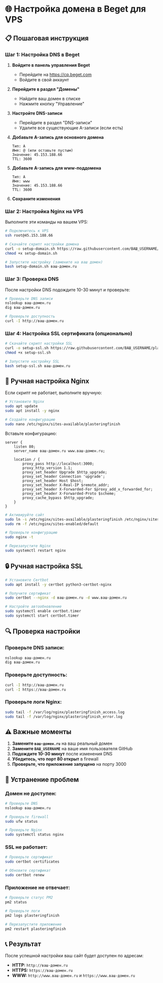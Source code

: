# 🌐 Настройка домена в Beget для VPS

## 📋 Пошаговая инструкция

### Шаг 1: Настройка DNS в Beget

1. **Войдите в панель управления Beget**
   - Перейдите на https://cp.beget.com
   - Войдите в свой аккаунт

2. **Перейдите в раздел "Домены"**
   - Найдите ваш домен в списке
   - Нажмите кнопку "Управление"

3. **Настройте DNS-записи**
   - Перейдите в раздел "DNS-записи"
   - Удалите все существующие A-записи (если есть)

4. **Добавьте A-запись для основного домена**
   ```
   Тип: A
   Имя: @ (или оставьте пустым)
   Значение: 45.153.188.66
   TTL: 3600
   ```

5. **Добавьте A-запись для www-поддомена**
   ```
   Тип: A
   Имя: www
   Значение: 45.153.188.66
   TTL: 3600
   ```

6. **Сохраните изменения**

### Шаг 2: Настройка Nginx на VPS

Выполните эти команды на вашем VPS:

```bash
# Подключитесь к VPS
ssh root@45.153.188.66

# Скачайте скрипт настройки домена
curl -o setup-domain.sh https://raw.githubusercontent.com/ВАШ_USERNAME/plasteringfinish/main/setup-domain.sh
chmod +x setup-domain.sh

# Запустите настройку (замените на ваш домен)
bash setup-domain.sh ваш-домен.ru
```

### Шаг 3: Проверка DNS

После настройки DNS подождите 10-30 минут и проверьте:

```bash
# Проверьте DNS записи
nslookup ваш-домен.ru
dig ваш-домен.ru

# Проверьте доступность
curl -I http://ваш-домен.ru
```

### Шаг 4: Настройка SSL сертификата (опционально)

```bash
# Скачайте скрипт настройки SSL
curl -o setup-ssl.sh https://raw.githubusercontent.com/ВАШ_USERNAME/plasteringfinish/main/setup-ssl.sh
chmod +x setup-ssl.sh

# Запустите настройку SSL
bash setup-ssl.sh ваш-домен.ru
```

## 🔧 Ручная настройка Nginx

Если скрипт не работает, выполните вручную:

```bash
# Установите Nginx
sudo apt update
sudo apt install -y nginx

# Создайте конфигурацию
sudo nano /etc/nginx/sites-available/plasteringfinish
```

Вставьте конфигурацию:
```nginx
server {
    listen 80;
    server_name ваш-домен.ru www.ваш-домен.ru;

    location / {
        proxy_pass http://localhost:3000;
        proxy_http_version 1.1;
        proxy_set_header Upgrade $http_upgrade;
        proxy_set_header Connection 'upgrade';
        proxy_set_header Host $host;
        proxy_set_header X-Real-IP $remote_addr;
        proxy_set_header X-Forwarded-For $proxy_add_x_forwarded_for;
        proxy_set_header X-Forwarded-Proto $scheme;
        proxy_cache_bypass $http_upgrade;
    }
}
```

```bash
# Активируйте сайт
sudo ln -s /etc/nginx/sites-available/plasteringfinish /etc/nginx/sites-enabled/
sudo rm -f /etc/nginx/sites-enabled/default

# Проверьте конфигурацию
sudo nginx -t

# Перезапустите Nginx
sudo systemctl restart nginx
```

## 🔒 Ручная настройка SSL

```bash
# Установите Certbot
sudo apt install -y certbot python3-certbot-nginx

# Получите сертификат
sudo certbot --nginx -d ваш-домен.ru -d www.ваш-домен.ru

# Настройте автообновление
sudo systemctl enable certbot.timer
sudo systemctl start certbot.timer
```

## 🔍 Проверка настройки

### Проверьте DNS записи:
```bash
nslookup ваш-домен.ru
dig ваш-домен.ru
```

### Проверьте доступность:
```bash
curl -I http://ваш-домен.ru
curl -I https://ваш-домен.ru
```

### Проверьте логи Nginx:
```bash
sudo tail -f /var/log/nginx/plasteringfinish_access.log
sudo tail -f /var/log/nginx/plasteringfinish_error.log
```

## ⚠️ Важные моменты

1. **Замените `ваш-домен.ru`** на ваш реальный домен
2. **Замените `ВАШ_USERNAME`** на ваше имя пользователя GitHub
3. **Подождите 10-30 минут** после изменения DNS
4. **Убедитесь, что порт 80 открыт** в firewall
5. **Проверьте, что приложение запущено** на порту 3000

## 🔧 Устранение проблем

### Домен не доступен:
```bash
# Проверьте DNS
nslookup ваш-домен.ru

# Проверьте firewall
sudo ufw status

# Проверьте Nginx
sudo systemctl status nginx
```

### SSL не работает:
```bash
# Проверьте сертификат
sudo certbot certificates

# Обновите сертификат
sudo certbot renew
```

### Приложение не отвечает:
```bash
# Проверьте статус PM2
pm2 status

# Проверьте логи
pm2 logs plasteringfinish

# Перезапустите приложение
pm2 restart plasteringfinish
```

## 📞 Результат

После успешной настройки ваш сайт будет доступен по адресам:
- **HTTP:** `http://ваш-домен.ru`
- **HTTPS:** `https://ваш-домен.ru`
- **WWW:** `http://www.ваш-домен.ru` и `https://www.ваш-домен.ru`
